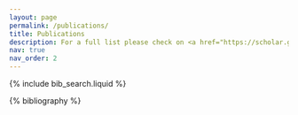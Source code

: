 ```yaml
---
layout: page
permalink: /publications/
title: Publications
description: For a full list please check on <a href="https://scholar.google.com/citations?user=aJdbHAoAAAAJ&hl=en">Google Scholar</a>
nav: true
nav_order: 2
---
```


<!-- _pages/publications.md -->

<!-- Bibsearch Feature -->

{% include bib_search.liquid %}

<div class="publications">

{% bibliography %}

</div>
